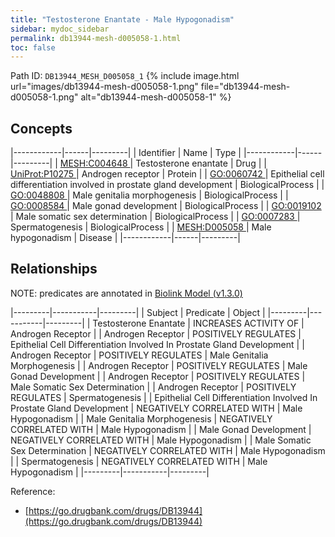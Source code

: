 ```yaml
---
title: "Testosterone Enantate - Male Hypogonadism"
sidebar: mydoc_sidebar
permalink: db13944-mesh-d005058-1.html
toc: false 
---
```



Path ID: `DB13944_MESH_D005058_1`
{% include image.html url="images/db13944-mesh-d005058-1.png" file="db13944-mesh-d005058-1.png" alt="db13944-mesh-d005058-1" %}

## Concepts

|------------|------|---------|
| Identifier | Name | Type    |
|------------|------|---------|
| <a href="https://identifiers.org/MESH:C004648">MESH:C004648 </a> | Testosterone enantate | Drug |
| <a href="https://identifiers.org/UniProt:P10275">UniProt:P10275 </a> | Androgen receptor | Protein |
| <a href="https://identifiers.org/GO:0060742">GO:0060742 </a> | Epithelial cell differentiation involved in prostate gland development | BiologicalProcess |
| <a href="https://identifiers.org/GO:0048808">GO:0048808 </a> | Male genitalia morphogenesis | BiologicalProcess |
| <a href="https://identifiers.org/GO:0008584">GO:0008584 </a> | Male gonad development | BiologicalProcess |
| <a href="https://identifiers.org/GO:0019102">GO:0019102 </a> | Male somatic sex determination | BiologicalProcess |
| <a href="https://identifiers.org/GO:0007283">GO:0007283 </a> | Spermatogenesis | BiologicalProcess |
| <a href="https://identifiers.org/MESH:D005058">MESH:D005058 </a> | Male hypogonadism | Disease |
|------------|------|---------|

## Relationships


NOTE: predicates are annotated in <a href="https://github.com/biolink/biolink-model/releases/tag/v1.3.0">Biolink Model (v1.3.0)</a>

|---------|-----------|---------|
| Subject | Predicate | Object  |
|---------|-----------|---------|
| Testosterone Enantate | INCREASES ACTIVITY OF | Androgen Receptor |
| Androgen Receptor | POSITIVELY REGULATES | Epithelial Cell Differentiation Involved In Prostate Gland Development |
| Androgen Receptor | POSITIVELY REGULATES | Male Genitalia Morphogenesis |
| Androgen Receptor | POSITIVELY REGULATES | Male Gonad Development |
| Androgen Receptor | POSITIVELY REGULATES | Male Somatic Sex Determination |
| Androgen Receptor | POSITIVELY REGULATES | Spermatogenesis |
| Epithelial Cell Differentiation Involved In Prostate Gland Development | NEGATIVELY CORRELATED WITH | Male Hypogonadism |
| Male Genitalia Morphogenesis | NEGATIVELY CORRELATED WITH | Male Hypogonadism |
| Male Gonad Development | NEGATIVELY CORRELATED WITH | Male Hypogonadism |
| Male Somatic Sex Determination | NEGATIVELY CORRELATED WITH | Male Hypogonadism |
| Spermatogenesis | NEGATIVELY CORRELATED WITH | Male Hypogonadism |
|---------|-----------|---------|

Reference: 
  - [https://go.drugbank.com/drugs/DB13944](https://go.drugbank.com/drugs/DB13944)
